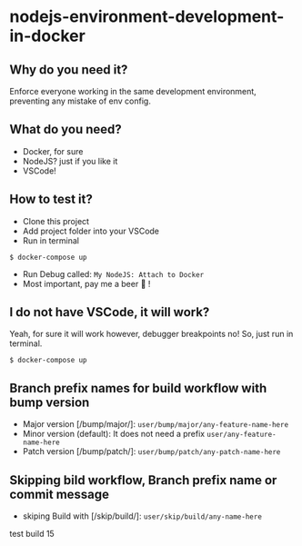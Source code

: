 # nodejs-environment-development-in-docker

## Why do you need it?
Enforce everyone working in the same development environment, preventing any mistake of env config.

## What do you need?
 - Docker, for sure
 - NodeJS? just if you like it
 - VSCode!

## How to test it?
 - Clone this project
 - Add project folder into your VSCode
 - Run in terminal
```
$ docker-compose up
```
 - Run Debug called: `My NodeJS: Attach to Docker`
 - Most important, pay me a beer 🍺 !

## I do not have VSCode, it will work?
Yeah, for sure it will work however, debugger breakpoints no!
So, just run in terminal.
```
$ docker-compose up
```

## Branch prefix names for build workflow with bump version
 - Major version [/bump/major/]: `user/bump/major/any-feature-name-here`
 - Minor version (default): It does not need a prefix `user/any-feature-name-here`
 - Patch version [/bump/patch/]: `user/bump/patch/any-patch-name-here`

## Skipping bild workflow, Branch prefix name or commit message
 - skiping Build with [/skip/build/]: `user/skip/build/any-name-here`

test build 15
